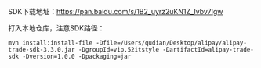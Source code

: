 SDK下载地址：https://pan.baidu.com/s/1B2_uyrz2uKN1Z_Ivbv7lgw

打入本地仓库，注意SDK路径：

```
mvn install:install-file -Dfile=/Users/qudian/Desktop/alipay/alipay-trade-sdk-3.3.0.jar -DgroupId=vip.52itstyle -DartifactId=alipay-trade-sdk -Dversion=1.0.0 -Dpackaging=jar
```



